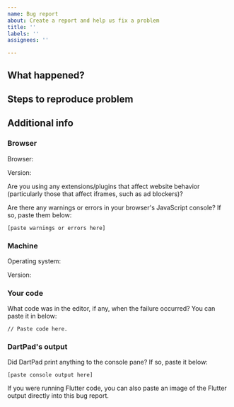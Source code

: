 ```yaml
---
name: Bug report
about: Create a report and help us fix a problem
title: ''
labels: ''
assignees: ''

---
```


<!-- 
    Thank you for using DartPad!

    If you haven't already, please check our troubleshooting guide for info
    on resolving common problems people may run into when using DartPad:
    
    https://dart.dev/tools/dartpad/troubleshoot

    If you're still having an issue, we'd like to help. By providing as much
    information as possible about your browser, machine, and experience,
    you can help us identify problems as quickly as possible.
-->

## What happened?

<!-- 
    Let us know what you expected to happen and what DartPad actually did.
    You're welcome to paste screenshots into this bug report if it will help
    us diagnose the problem.
-->

## Steps to reproduce problem

<!-- 
    Can you reliably reproduce the issue? If so, list the steps here.
-->

## Additional info

### Browser

Browser:

Version:

Are you using any extensions/plugins that affect website behavior
(particularly those that affect iframes, such as ad blockers)?

Are there any warnings or errors in your browser's JavaScript console?
If so, paste them below:

```
[paste warnings or errors here]
```

### Machine

Operating system:

Version:

### Your code

What code was in the editor, if any, when the failure occurred? You
can paste it in below:

```
// Paste code here.
```

### DartPad's output

Did DartPad print anything to the console pane? If so, paste it below:

```
[paste console output here]
```

If you were running Flutter code, you can also paste an image of the
Flutter output directly into this bug report.
